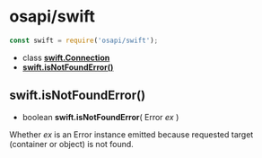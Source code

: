 #	osapi/swift

```javascript
const swift = require('osapi/swift');
```

*   class [__swift.Connection__](./connection.md)
*   [__swift.isNotFoundError()__](#swiftisnotfounderror)

##  swift.isNotFoundError()

*   boolean __swift.isNotFoundError__( Error *ex* )

Whether *ex* is an Error instance emitted because requested target (container or object) is not found.